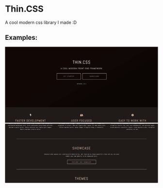 # Thin.CSS
A cool modern css library I made :D

## Examples:
<img src="https://github.com/ThatKingGuy/Thin.CSS/blob/main/img/Screenshot_38.png?raw=true">  
<img src="https://github.com/ThatKingGuy/Thin.CSS/blob/main/img/Screenshot_39.png?raw=true">
